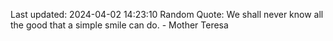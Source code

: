 Last updated: 2024-04-02 14:23:10
Random Quote: We shall never know all the good that a simple smile can do. - Mother Teresa